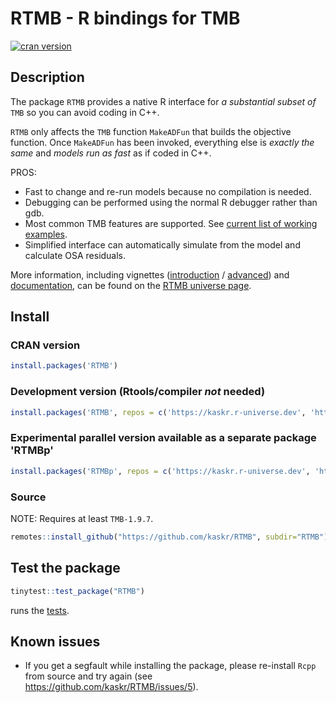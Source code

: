 # RTMB - R bindings for TMB

<!-- badges: start -->
[![cran version](http://www.r-pkg.org/badges/version/RTMB)](https://cran.r-project.org/package=RTMB)
<!-- badges: end -->

## Description

The package `RTMB` provides a native R interface for *a substantial subset of* `TMB` so you can avoid coding in C++.

`RTMB` only affects the `TMB` function `MakeADFun` that builds the objective function. Once `MakeADFun` has been invoked, everything else is *exactly the same* and *models run as fast* as if coded in C++.

PROS:

- Fast to change and re-run models because no compilation is needed.
- Debugging can be performed using the normal R debugger rather than gdb.
- Most common TMB features are supported. See [current list of working examples](./tmb_examples).
- Simplified interface can automatically simulate from the model and calculate OSA residuals.

More information, including vignettes ([introduction](https://kaskr.r-universe.dev/articles/RTMB/RTMB-introduction.html) / [advanced](https://kaskr.r-universe.dev/articles/RTMB/RTMB-advanced.html)) and [documentation](https://kaskr.r-universe.dev/RTMB#reference), can be found on the [RTMB universe page](https://kaskr.r-universe.dev/RTMB).

## Install

### CRAN version

```r
install.packages('RTMB')
```

### Development version (Rtools/compiler *not* needed)

```r
install.packages('RTMB', repos = c('https://kaskr.r-universe.dev', 'https://cloud.r-project.org'))
```

### Experimental parallel version available as a separate package 'RTMBp'

```r
install.packages('RTMBp', repos = c('https://kaskr.r-universe.dev', 'https://cloud.r-project.org'))
```

### Source

NOTE: Requires at least `TMB-1.9.7`.

```r
remotes::install_github("https://github.com/kaskr/RTMB", subdir="RTMB")
```

## Test the package

```r
tinytest::test_package("RTMB")
```

runs the [tests](./RTMB/inst/tinytest).

## Known issues

- If you get a segfault while installing the package, please re-install `Rcpp` from source and try again (see https://github.com/kaskr/RTMB/issues/5).
